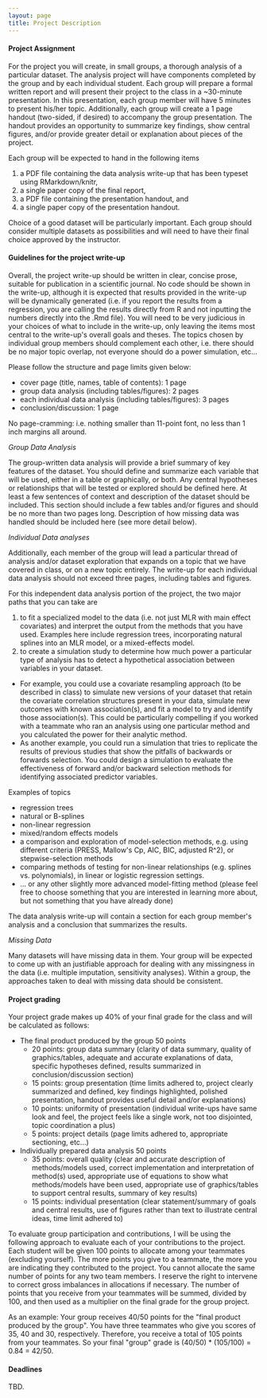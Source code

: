 ```yaml
---
layout: page
title: Project Description
---
```


#### Project Assignment
For the project you will create, in small groups, a thorough analysis of a particular dataset. The analysis project will have components completed by the group and by each individual student. Each group will prepare a formal written report and will present their project to the class in a ~30-minute presentation. In this presentation, each group member will have 5 minutes to present his/her topic. Additionally, each group will create a 1 page handout (two-sided, if desired) to accompany the group presentation. The handout provides an opportunity to summarize key findings, show central figures, and/or provide greater detail or explanation about pieces of the project.

Each group will be expected to hand in the following items

1. a PDF file containing the data analysis write-up that has been typeset using RMarkdown/knitr,
2. a single paper copy of the final report,
3. a PDF file containing the presentation handout, and
4. a single paper copy of the presentation handout.

Choice of a good dataset will be particularly important. Each group should consider multiple datasets as possibilities and will need to have their final choice approved by the instructor.

#### Guidelines for the project write-up

Overall, the project write-up should be written in clear, concise prose, suitable for publication in a scientific journal. No code should be shown in the write-up, although it is expected that results provided in the write-up will be dynamically generated (i.e. if you report the results from a regression, you are calling the results directly from R and not inputting the numbers directly into the .Rmd file). You will need to be very judicious in your choices of what to include in the write-up, only leaving the items most central to the write-up's overall goals and theses. The topics chosen by individual group members should complement each other, i.e. there should be no major topic overlap, not everyone should do a power simulation, etc... 

Please follow the structure and page limits given below:

* cover page (title, names, table of contents): 1 page
* group data analysis (including tables/figures): 2 pages
* each individual data analysis (including tables/figures): 3 pages
* conclusion/discussion: 1 page

No page-cramming: i.e. nothing smaller than 11-point font, no less than 1 inch margins all around.

_Group Data Analysis_

The group-written data analysis will provide a brief summary of key features of the dataset. You should define and summarize each variable that will be used, either in a table or graphically, or both. Any central hypotheses or relationships that will be tested or explored should be defined here. At least a few sentences of context and description of the dataset should be included. This section should include a few tables and/or figures and should be no more than two pages long. Description of how missing data was handled should be included here (see more detail below).

_Individual Data analyses_

Additionally, each member of the group will lead a particular thread of analysis and/or dataset exploration that expands on a topic that we have covered in class, or on a new topic entirely. The write-up for each individual data analysis should not exceed three pages, including tables and figures. 

For this independent data analysis portion of the project, the two major paths that you can take are 

1. to fit a specialized model to the data (i.e. not just MLR with main effect covariates) and interpret the output from the methods that you have used. Examples here include regression trees, incorporating natural splines into an MLR model, or a mixed-effects model.
2. to create a simulation study to determine how much power a particular type of analysis has to detect a hypothetical association between variables in your dataset. 
  - For example, you could use a covariate resampling approach (to be described in class) to simulate new versions of your dataset that retain the covariate correlation structures present in your data, simulate new outcomes with known association(s), and fit a model to try and identify those association(s). This could be particularly compelling if you worked with a teammate who ran an analysis using one particular method and you calculated the power for their analytic method. 
  - As another example, you could run a simulation that tries to replicate the results of previous studies that show the pitfalls of backwards or forwards selection. You could design a simulation to evaluate the effectiveness of forward and/or backward selection methods for identifying associated predictor variables.

Examples of topics

* regression trees
* natural or B-splines
* non-linear regression
* mixed/random effects models
* a comparison and exploration of model-selection methods, e.g. using different criteria (PRESS, Mallow's Cp, AIC, BIC, adjusted R^2), or stepwise-selection methods
* comparing methods of testing for non-linear relationships (e.g. splines vs. polynomials), in linear or logistic regression settings.
* ... or any other slightly more advanced model-fitting method (please feel free to choose something that you are interested in learning more about, but not something that you have already done) 

The data analysis write-up will contain a section for each group member's analysis and a conclusion that summarizes the results. 

_Missing Data_

Many datasets will have missing data in them. Your group will be expected to come up with an justifiable approach for dealing with any missingness in the data (i.e. multiple imputation, sensitivity analyses). Within a group, the approaches taken to deal with missing data should be consistent.

#### Project grading
Your project grade makes up 40% of your final grade for the class and will be calculated as follows:

* The final product produced by the group 50 points
  * 20 points: group data summary (clarity of data summary, quality of graphics/tables, adequate and accurate explanations of data, specific hypotheses defined, results summarized in conclusion/discussion section)
  * 15 points: group presentation (time limits adhered to, project clearly summarized and defined, key findings highlighted, polished presentation, handout provides useful detail and/or explanations)
  * 10 points: uniformity of presentation (individual write-ups have same look and feel, the project feels like a single work, not too disjointed, topic coordination a plus)
  * 5 points: project details (page limits adhered to, appropriate sectioning, etc...)
* Individually prepared data analysis 50 points
  * 35 points: overall quality (clear and accurate description of methods/models used, correct implementation and interpretation of method(s) used, appropriate use of equations to show what methods/models have been used, appropriate use of graphics/tables to support central results, summary of key results)
  * 15 points: individual presentation (clear statement/summary of goals and central results, use of figures rather than text to illustrate central ideas, time limit adhered to)

To evaluate group participation and contributions, I will be using the following approach to evaluate each of your contributions to the project. Each student will be given 100 points to allocate among your teammates (excluding yourself). The more points you give to a teammate, the more you are indicating they contributed to the project. You cannot allocate the same number of points for any two team members. I reserve the right to intervene to correct gross imbalances in allocations if necessary. The number of points that you receive from your teammates will be summed, divided by 100, and then used as a multiplier on the final grade for the group project. 

As an example: Your group receives 40/50 points for the "final product produced by the group". You have three teammates who give you scores of 35, 40 and 30, respectively. Therefore, you receive a total of 105 points from your teammates. So your final "group" grade is (40/50) * (105/100) = 0.84 = 42/50.


#### Deadlines
TBD.

<!-- 
* Fri Mar 27: Groups propose a dataset
* Fri Apr 3: Individual topics proposed (1 paragraph summary, submitted to instructor on Google Drive)
* Mon Apr 13: Draft of group data description write-up due, 5pm
* Mon Apr 20: Draft of individual data analysis due, 5pm
* Thu Apr 23: Group 1 (and Group 2?) present, project handed in on Fri 4/24 by 5pm
* Tue Apr 28: Group 3 (and Group 2?) presents, project handed in on Wed 4/29 by 5pm
-->
